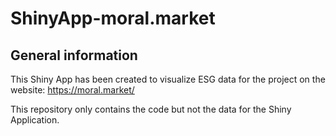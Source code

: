# ShinyApp-moral.market

## General information

This Shiny App has been created to visualize ESG data for the project on the website: https://moral.market/

This repository only contains the code but not the data for the Shiny Application.

